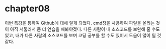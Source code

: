 # chapter08
이번 특강을 통하여 Github에 대해 알게 되었다. cmd창을 사용하여 파일을 올리는 것이 아직 서툴러서 좀 더 연습을 해봐야겠다. 다른 사람이 내 소스코드를 보완해 줄 수도 있고, 내가 다른 사람의 소스코드를 보며 코딩 공부를 할 수도 있어서 도움이 많이 될 것 같다.
